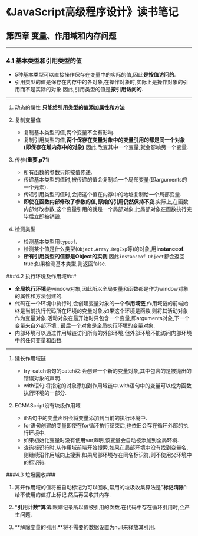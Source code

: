 # 《JavaScript高级程序设计》读书笔记 #

## 第四章  变量、作用域和内存问题 ##
----------

### 4.1 基本类型和引用类型的值 ###
- 5种基本类型可以直接操作保存在变量中的实际的值,因此**是按值访问的**.
- 引用类型的值是保存在内存中的各对象,在操作对象时,实际上是操作对象的引用而不是实际的对象.因此,引用类型的值是**按引用访问的**.

----------

1. 动态的属性
	**只能给引用类型的值添加属性和方法**

2. 复制变量值
	- 复制基本类型的值,两个变量不会有影响.
	- 复制引用类型的值,**两个保存在变量对象中的变量引用的都是同一个对象(即保存在堆内存中的对象)**.因此,改变其中一个变量,就会影响另一个变量.

3. 传参(**重要,p71**)
	- 所有函数的参数只能按值传递.
	- 传递基本类型的值时,被传递的值会复制给一个局部变量(即arguments的一个元素).
	- 传递引用类型的值时,会把这个值在内存中的地址复制给一个局部变量.
	- **即使在函数内部修改了参数的值,原始的引用仍然保持不变**.实际上,在函数内部修改参数,这个变量引用的就是一个局部对象,此局部对象在函数执行完毕后立即被销毁.

4. 检测类型
	- 检测基本类型用`typeof`.
	- 检测某个值是什么类型(`Object,Array,RegExp`等)的对象,用**instanceof**.
	- **所有引用类型的值都是Object的实例**,因此`instanceof Object`都会返回true;如果检测基本类型,则返回false.

###4.2 执行环境及作用域###
- **全局执行环境**是window对象,因此所以全局变量和函数都是作为window对象的属性和方法创建的.
- 代码在一个环境中执行时,会创建变量对象的一个**作用域链**,作用域链的前端始终是当前执行代码所在环境的变量对象.如果这个环境是函数,则将其活动对象作为变量对象.活动对象在最开始时只包含一个变量,即arguments对象,下一个变量来自外部环境...最后一个对象是全局执行环境的变量对象.
- 内部环境可以通过作用域链访问所有的外部环境,但外部环境不能访问内部环境中的任何变量和函数.

----------
1. 延长作用域链
	- try-catch语句的catch块:会创建一个新的变量对象,其中包含的是被抛出的错误对象的声明.
	- with语句:将指定的对象添加到作用域链中.with语句中的变量可以成为函数执行环境的一部分.
	
2. ECMAScript没有块级作用域
	- if语句中的变量声明会将变量添加到当前的执行环境中.
	- for语句创建的变量即使在for循环执行结束后,也依旧会存在循环外部的执行环境中.
	- 如果初始化变量时没有使用var声明,该变量会自动被添加到全局环境.
	- 查询标识符时,从作用域前端开始搜索,如果在局部环境中没有找到变量名,则继续沿作用域向上搜索.如果局部环境存在同名标识符,则不使用父环境中的标识符.

###4.3 垃圾回收###
1. 离开作用域的值将被自动标记为可以回收,常用的垃圾收集算法是"**标记清除**":给不使用的值打上标记.然后再回收其内存.

2. "**引用计数"算法**:跟踪记录所以值被引用的次数.在代码中存在循环引用时,会产生问题.

3. **解除变量的引用:**将不需要的数据设置为null来释放其引用.
